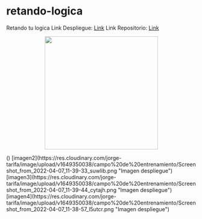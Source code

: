 # retando-logica
Retando tu logica
Link Despliegue:  [Link](https://jorgetarifa.github.io/retando-logica/ "Despliegue")
Link Repositorio: [Link](https://github.com/jorgetarifa/retando-logica.git "Repo")

<div>
<p style = 'text-align:center;'>
<img src="https://res.cloudinary.com/jorge-tarifa/image/upload/v1649350038/campo%20de%20entrenamiento/Screenshot_from_2022-04-07_11-39-13_cxmdta.png    alt="Imagen despliegue" width="300px">
</p>
</div>()
[imagen2](https://res.cloudinary.com/jorge-tarifa/image/upload/v1649350038/campo%20de%20entrenamiento/Screenshot_from_2022-04-07_11-39-33_suwlib.png   "Imagen despliegue")
[imagen3](https://res.cloudinary.com/jorge-tarifa/image/upload/v1649350038/campo%20de%20entrenamiento/Screenshot_from_2022-04-07_11-39-44_cytajh.png   "Imagen despliegue")
[imagen4](https://res.cloudinary.com/jorge-tarifa/image/upload/v1649350038/campo%20de%20entrenamiento/Screenshot_from_2022-04-07_11-38-57_l5utcr.png   "Imagen despliegue")
